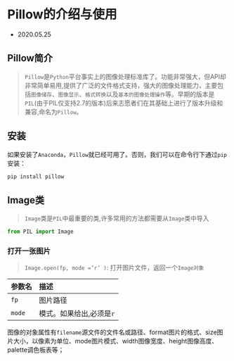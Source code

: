 # Pillow的介绍与使用

- 2020.05.25


## Pillow简介

> `Pillow`是`Python`平台事实上的图像处理标准库了。功能非常强大，但API却非常简单易用,提供了广泛的文件格式支持，强大的图像处理能力，主要包括`图像储存`、`图像显示`、`格式转换`以及`基本的图像处理操作`等。早期的版本是`PIL`(由于PIL仅支持2.7的版本)后来志愿者们在其基础上进行了版本升级和兼容,命名为`Pillow`。


## 安装

如果安装了`Anaconda`，`Pillow`就已经可用了。否则，我们可以在命令行下通过`pip`安装：

```python
pip install pillow
```

## Image类

> `Image`类是`PIL`中最重要的类,许多常用的方法都需要从`Image`类中导入

```python
from PIL import Image
```

### 打开一张图片

> `Image.open(fp, mode =’r’ )`: 打开图片文件，返回一个`Image对象`

| 参数名  | 描述
| :--- | :----
| `fp`   | 图片路径
| `mode` | 模式。如果给出,必须是`r`

图像的对象属性有`filename`源文件的文件名或路径、format图片的格式、size图片大小，以像素为单位、mode图片模式、width图像宽度、height图像高度、palette调色板表等；
